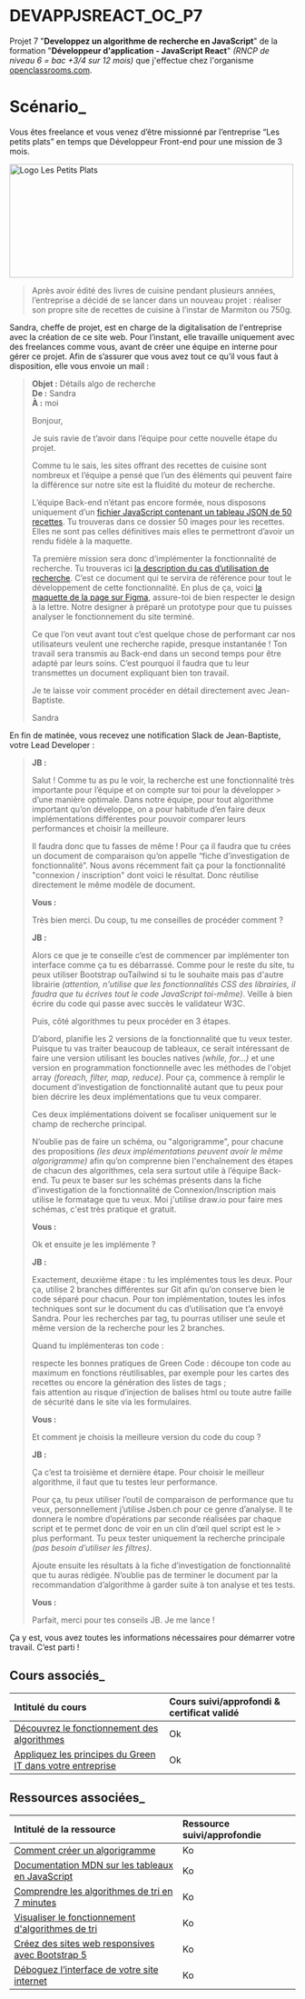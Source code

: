 # DEVAPPJSREACT_OC_P7

Projet 7 "**Developpez un algorithme de recherche en JavaScript**" de la formation "**Développeur d'application - JavaScript React**" *(RNCP de niveau 6 = bac +3/4 sur 12 mois)* que j'effectue chez l'organisme [openclassrooms.com](https://openclassrooms.com/fr/).

# Scénario_

Vous êtes freelance et vous venez d’être missionné par l’entreprise “Les petits plats” en temps que Développeur Front-end pour une mission de 3 mois.

<img alt="Logo Les Petits Plats" src="https://user.oc-static.com/upload/2020/08/14/15973932905401_logo%20%281%29.png" width="500" height="200"/>

>Après avoir édité des livres de cuisine pendant plusieurs années,
l’entreprise a décidé de se lancer dans un nouveau projet : réaliser son propre site de recettes de cuisine à l’instar de Marmiton ou 750g.

Sandra, cheffe de projet, est en charge de la digitalisation de l'entreprise avec la création de ce site web. Pour l’instant, elle travaille uniquement avec des freelances comme vous, avant de créer une équipe en interne pour gérer ce projet. Afin de s’assurer que vous avez tout ce qu’il vous faut à disposition, elle vous envoie un mail : 

> **Objet :** Détails algo de recherche   
> **De :** Sandra   
> **À :** moi
>
> Bonjour, 
>
> Je suis ravie de t’avoir dans l’équipe pour cette nouvelle étape du projet. 
>
> Comme tu le sais, les sites offrant des recettes de cuisine sont nombreux et l’équipe a pensé que l’un des éléments qui peuvent faire la
> différence sur notre site est la fluidité du moteur de recherche.  
>
> L’équipe Back-end n’étant pas encore formée, nous disposons uniquement d’un [fichier JavaScript contenant un tableau JSON de 50 recettes](https://github.com/OpenClassrooms-Student-Center/PetitsPlats2.0).
> Tu trouveras dans ce dossier 50 images pour les recettes. Elles ne sont pas celles définitives mais elles te permettront d’avoir un rendu fidèle à la maquette.
>
> Ta première mission sera donc d’implémenter la fonctionnalité de recherche. Tu trouveras ici [la description du cas d’utilisation de
> recherche](https://course.oc-static.com/projects/516_JS/P7/Cas+d%E2%80%99utilisation+%2303+_+Filtrer+les+recettes+dans+l%E2%80%99interface+utilisateur+-+Front-end+P6+(Algorithms)+.pdf). C’est ce document qui te servira de référence pour tout le développement de cette
> fonctionnalité. En plus de ça, voici [la maquette de la page sur Figma](https://www.figma.com/file/LY5VQTAqnrAf0bWObOBrt8/Les-petits-plats---Maquette-2.0?type=design&node-id=0-1&mode=design&t=S82AlpUQ1AbEUQMa-0), assure-toi de bien respecter le design à la
> lettre. Notre designer à préparé un prototype pour que tu puisses analyser le fonctionnement du site terminé.
>
> Ce que l’on veut avant tout c’est quelque chose de performant car nos utilisateurs veulent une recherche rapide, presque instantanée !
> Ton travail sera transmis au Back-end dans un second temps pour être adapté par leurs soins.
> C’est pourquoi il faudra que tu leur transmettes un document expliquant bien ton travail.
>
> Je te laisse voir comment procéder en détail directement avec Jean-Baptiste.
>
> Sandra

En fin de matinée, vous recevez une notification Slack de Jean-Baptiste, votre Lead Developer :

> **JB :**
>
> Salut ! Comme tu as pu le voir, la recherche est une fonctionnalité très importante pour l’équipe et on compte sur toi pour la développer > d’une manière optimale. Dans notre équipe, pour tout algorithme important qu’on développe, on a pour habitude d’en faire deux
> implémentations différentes pour pouvoir comparer leurs performances et choisir la meilleure.
>
> Il faudra donc que tu fasses de même ! Pour ça il faudra que tu crées un document de comparaison qu’on appelle “fiche d’investigation de
> fonctionnalité”. Nous avons récemment fait ça pour la fonctionnalité "connexion / inscription" dont voici le résultat.
> Donc réutilise directement le même modèle de document.
>
> **Vous :**
>
> Très bien merci. Du coup, tu me conseilles de procéder comment ?
>
> **JB :**
>
> Alors ce que je te conseille c’est de commencer par implémenter ton interface comme ça tu es débarrassé. Comme pour le reste du site, tu
> peux utiliser Bootstrap ouTailwind si tu le souhaite mais pas d'autre librairie *(attention, n'utilise que les fonctionnalités CSS des
> librairies, il faudra que tu écrives tout le code JavaScript toi-même)*. Veille à bien écrire du code qui passe avec succès le validateur
> W3C.
>
> Puis, côté algorithmes tu peux procéder en 3 étapes.
>
> D’abord, planifie les 2 versions de la fonctionnalité que tu veux tester. Puisque tu vas traiter beaucoup de tableaux, ce serait
> intéressant de faire une version utilisant les boucles natives *(while, for...)* et une version en programmation fonctionnelle avec les
> méthodes de l'objet array *(foreach, filter, map, reduce)*. Pour ça, commence à remplir le document d’investigation de fonctionnalité autant que tu peux pour bien décrire les deux implémentations que tu veux comparer.
>
> Ces deux implémentations doivent se focaliser uniquement sur le champ de recherche principal.
>
> N’oublie pas de faire un schéma, ou "algorigramme", pour chacune des propositions *(les deux implémentations peuvent avoir le même
> algorigramme)* afin qu’on comprenne bien l'enchaînement des étapes de chacun des algorithmes, cela sera surtout utile à l’équipe Back-end.
> Tu peux te baser sur les schémas présents dans la fiche d’investigation de la fonctionnalité de Connexion/Inscription mais utilise le
> formatage que tu veux. Moi j'utilise draw.io pour faire mes schémas, c'est très pratique et gratuit.
>
> **Vous :**
>
> Ok et ensuite je les implémente ?
>
> **JB :**
>
> Exactement, deuxième étape : tu les implémentes tous les deux. Pour ça, utilise 2 branches différentes sur Git afin qu’on conserve bien le
> code séparé pour chacun. Pour ton implémentation, toutes les infos techniques sont sur le document du cas d’utilisation que t’a envoyé
> Sandra. Pour les recherches par tag, tu pourras utiliser une seule et même version de la recherche pour les 2 branches.
>
> Quand tu implémenteras ton code :
>
> respecte les bonnes pratiques de Green Code : découpe ton code au maximum en fonctions réutilisables, par exemple pour les cartes des
> recettes ou encore la génération des listes de tags ;  
> fais attention au risque d’injection de balises html ou toute autre faille de sécurité  dans le site via les formulaires.
>
> **Vous :**
>
> Et comment je choisis la meilleure version du code du coup ?
>
> **JB :**
>
> Ça c’est ta troisième et dernière étape. Pour choisir le meilleur algorithme, il faut que tu testes leur performance.
>
> Pour ça, tu peux utiliser l’outil de comparaison de performance que tu veux, personnellement j’utilise Jsben.ch pour ce genre d’analyse.
> Il te donnera le nombre d’opérations par seconde réalisées par chaque script et te permet donc de voir en un clin d’œil quel script est le > plus performant. Tu peux tester uniquement la recherche principale *(pas besoin d’utiliser les filtres)*.
>
> Ajoute ensuite les résultats à la fiche d’investigation de fonctionnalité que tu auras rédigée.
> N’oublie pas de terminer le document par la recommandation d’algorithme à garder suite à ton analyse et tes tests.
>
> **Vous :**
>
> Parfait, merci pour tes conseils JB. Je me lance !
>

Ça y est, vous avez toutes les informations nécessaires pour démarrer votre travail. C’est parti !

## Cours associés_

|Intitulé du cours|Cours suivi/approfondi & certificat validé|
| :------------ | :------------ |
|[Découvrez le fonctionnement des algorithmes](https://openclassrooms.com/fr/courses/7527306-decouvrez-le-fonctionnement-des-algorithmes)|Ok|
|[Appliquez les principes du Green IT dans votre entreprise](https://openclassrooms.com/fr/courses/6227476-appliquez-les-principes-du-green-it-dans-votre-entreprise)|Ok|

## Ressources associées_

|Intitulé de la ressource|Ressource suivi/approfondie|
| :------------ | :------------ |
|[Comment créer un algorigramme](https://www.youtube.com/watch?v=fuF1n6__h1A&ab_channel=Simplycours)|Ko|
|[Documentation MDN sur les tableaux en JavaScript](https://developer.mozilla.org/fr/docs/Web/JavaScript/Reference/Global_Objects/Array)|Ko|
|[Comprendre les algorithmes de tri en 7 minutes](https://www.jesuisundev.com/comprendre-les-algorithmes-de-tri-en-7-minutes/)|Ko|
|[Visualiser le fonctionnement d'algorithmes de tri](https://interstices.info/les-algorithmes-de-tri/)|Ko|
|[Créez des sites web responsives avec Bootstrap 5](https://openclassrooms.com/fr/courses/7542506-creez-des-sites-web-responsives-avec-bootstrap-5)|Ko|
|[Déboguez l’interface de votre site internet](https://openclassrooms.com/fr/courses/7159296-deboguez-l-interface-de-votre-site-internet)|Ko|
